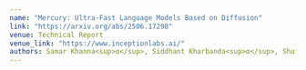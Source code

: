 ```yaml
---
name: "Mercury: Ultra-Fast Language Models Based on Diffusion"
link: "https://arxiv.org/abs/2506.17298"
venue: Technical Report
venue_link: "https://www.inceptionlabs.ai/"
authors: Samar Khanna<sup>α</sup>, Siddhant Kharbanda<sup>α</sup>, Shufan Li<sup>α</sup>, <u>Harshit Varma</u><sup>α</sup>, Eric Wang<sup>α</sup>, Sawyer Birnbaum, Ziyang Luo, Yanis Miraoui, Akash Palrecha, Stefano Ermon, Aditya Grover, Volodymyr Kuleshov
---
```

